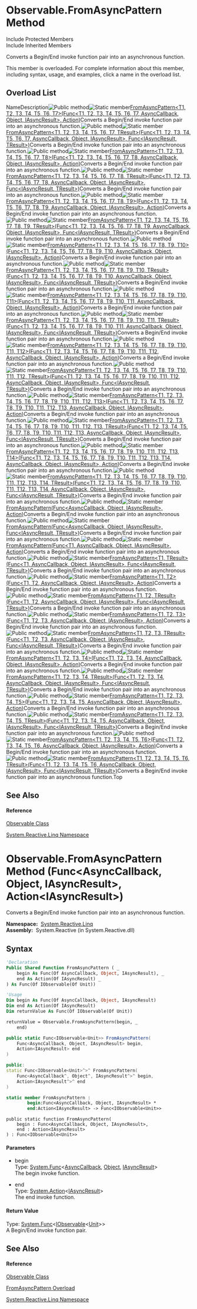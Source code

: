 # Observable.FromAsyncPattern Method

Include Protected Members  
Include Inherited Members

Converts a Begin/End invoke function pair into an asynchronous function.

This member is overloaded. For complete information about this member, including syntax, usage, and examples, click a name in the overload list.

## Overload List

NameDescription![Public method](images\Hh303103.pubmethod(en-us,VS.103).gif "Public method")![Static member](images\Hh244319.static(en-us,VS.103).gif "Static member")[FromAsyncPattern<T1, T2, T3, T4, T5, T6, T7>(Func<T1, T2, T3, T4, T5, T6, T7, AsyncCallback, Object, IAsyncResult>, Action<IAsyncResult>)](https://msdn.microsoft.com/en-us/library/m:system.reactive.linq.observable.fromasyncpattern%60%607(system.func%7b%60%600%2c%60%601%2c%60%602%2c%60%603%2c%60%604%2c%60%605%2c%60%606%2csystem.asynccallback%2csystem.object%2csystem.iasyncresult%7d%2csystem.action%7bsystem.iasyncresult%7d)(v=VS.103))Converts a Begin/End invoke function pair into an asynchronous function.![Public method](images\Hh303103.pubmethod(en-us,VS.103).gif "Public method")![Static member](images\Hh244319.static(en-us,VS.103).gif "Static member")[FromAsyncPattern<T1, T2, T3, T4, T5, T6, T7, TResult>(Func<T1, T2, T3, T4, T5, T6, T7, AsyncCallback, Object, IAsyncResult>, Func<IAsyncResult, TResult>)](https://msdn.microsoft.com/en-us/library/m:system.reactive.linq.observable.fromasyncpattern%60%608(system.func%7b%60%600%2c%60%601%2c%60%602%2c%60%603%2c%60%604%2c%60%605%2c%60%606%2csystem.asynccallback%2csystem.object%2csystem.iasyncresult%7d%2csystem.func%7bsystem.iasyncresult%2c%60%607%7d)(v=VS.103))Converts a Begin/End invoke function pair into an asynchronous function.![Public method](images\Hh303103.pubmethod(en-us,VS.103).gif "Public method")![Static member](images\Hh244319.static(en-us,VS.103).gif "Static member")[FromAsyncPattern<T1, T2, T3, T4, T5, T6, T7, T8>(Func<T1, T2, T3, T4, T5, T6, T7, T8, AsyncCallback, Object, IAsyncResult>, Action<IAsyncResult>)](https://msdn.microsoft.com/en-us/library/m:system.reactive.linq.observable.fromasyncpattern%60%608(system.func%7b%60%600%2c%60%601%2c%60%602%2c%60%603%2c%60%604%2c%60%605%2c%60%606%2c%60%607%2csystem.asynccallback%2csystem.object%2csystem.iasyncresult%7d%2csystem.action%7bsystem.iasyncresult%7d)(v=VS.103))Converts a Begin/End invoke function pair into an asynchronous function.![Public method](images\Hh303103.pubmethod(en-us,VS.103).gif "Public method")![Static member](images\Hh244319.static(en-us,VS.103).gif "Static member")[FromAsyncPattern<T1, T2, T3, T4, T5, T6, T7, T8, TResult>(Func<T1, T2, T3, T4, T5, T6, T7, T8, AsyncCallback, Object, IAsyncResult>, Func<IAsyncResult, TResult>)](https://msdn.microsoft.com/en-us/library/m:system.reactive.linq.observable.fromasyncpattern%60%609(system.func%7b%60%600%2c%60%601%2c%60%602%2c%60%603%2c%60%604%2c%60%605%2c%60%606%2c%60%607%2csystem.asynccallback%2csystem.object%2csystem.iasyncresult%7d%2csystem.func%7bsystem.iasyncresult%2c%60%608%7d)(v=VS.103))Converts a Begin/End invoke function pair into an asynchronous function.![Public method](images\Hh303103.pubmethod(en-us,VS.103).gif "Public method")![Static member](images\Hh244319.static(en-us,VS.103).gif "Static member")[FromAsyncPattern<T1, T2, T3, T4, T5, T6, T7, T8, T9>(Func<T1, T2, T3, T4, T5, T6, T7, T8, T9, AsyncCallback, Object, IAsyncResult>, Action<IAsyncResult>)](https://msdn.microsoft.com/en-us/library/m:system.reactive.linq.observable.fromasyncpattern%60%609(system.func%7b%60%600%2c%60%601%2c%60%602%2c%60%603%2c%60%604%2c%60%605%2c%60%606%2c%60%607%2c%60%608%2csystem.asynccallback%2csystem.object%2csystem.iasyncresult%7d%2csystem.action%7bsystem.iasyncresult%7d)(v=VS.103))Converts a Begin/End invoke function pair into an asynchronous function.![Public method](images\Hh303103.pubmethod(en-us,VS.103).gif "Public method")![Static member](images\Hh244319.static(en-us,VS.103).gif "Static member")[FromAsyncPattern<T1, T2, T3, T4, T5, T6, T7, T8, T9, TResult>(Func<T1, T2, T3, T4, T5, T6, T7, T8, T9, AsyncCallback, Object, IAsyncResult>, Func<IAsyncResult, TResult>)](https://msdn.microsoft.com/en-us/library/m:system.reactive.linq.observable.fromasyncpattern%60%6010(system.func%7b%60%600%2c%60%601%2c%60%602%2c%60%603%2c%60%604%2c%60%605%2c%60%606%2c%60%607%2c%60%608%2csystem.asynccallback%2csystem.object%2csystem.iasyncresult%7d%2csystem.func%7bsystem.iasyncresult%2c%60%609%7d)(v=VS.103))Converts a Begin/End invoke function pair into an asynchronous function.![Public method](images\Hh303103.pubmethod(en-us,VS.103).gif "Public method")![Static member](images\Hh244319.static(en-us,VS.103).gif "Static member")[FromAsyncPattern<T1, T2, T3, T4, T5, T6, T7, T8, T9, T10>(Func<T1, T2, T3, T4, T5, T6, T7, T8, T9, T10, AsyncCallback, Object, IAsyncResult>, Action<IAsyncResult>)](https://msdn.microsoft.com/en-us/library/m:system.reactive.linq.observable.fromasyncpattern%60%6010(system.func%7b%60%600%2c%60%601%2c%60%602%2c%60%603%2c%60%604%2c%60%605%2c%60%606%2c%60%607%2c%60%608%2c%60%609%2csystem.asynccallback%2csystem.object%2csystem.iasyncresult%7d%2csystem.action%7bsystem.iasyncresult%7d)(v=VS.103))Converts a Begin/End invoke function pair into an asynchronous function.![Public method](images\Hh303103.pubmethod(en-us,VS.103).gif "Public method")![Static member](images\Hh244319.static(en-us,VS.103).gif "Static member")[FromAsyncPattern<T1, T2, T3, T4, T5, T6, T7, T8, T9, T10, TResult>(Func<T1, T2, T3, T4, T5, T6, T7, T8, T9, T10, AsyncCallback, Object, IAsyncResult>, Func<IAsyncResult, TResult>)](https://msdn.microsoft.com/en-us/library/m:system.reactive.linq.observable.fromasyncpattern%60%6011(system.func%7b%60%600%2c%60%601%2c%60%602%2c%60%603%2c%60%604%2c%60%605%2c%60%606%2c%60%607%2c%60%608%2c%60%609%2csystem.asynccallback%2csystem.object%2csystem.iasyncresult%7d%2csystem.func%7bsystem.iasyncresult%2c%60%6010%7d)(v=VS.103))Converts a Begin/End invoke function pair into an asynchronous function.![Public method](images\Hh303103.pubmethod(en-us,VS.103).gif "Public method")![Static member](images\Hh244319.static(en-us,VS.103).gif "Static member")[FromAsyncPattern<T1, T2, T3, T4, T5, T6, T7, T8, T9, T10, T11>(Func<T1, T2, T3, T4, T5, T6, T7, T8, T9, T10, T11, AsyncCallback, Object, IAsyncResult>, Action<IAsyncResult>)](https://msdn.microsoft.com/en-us/library/m:system.reactive.linq.observable.fromasyncpattern%60%6011(system.func%7b%60%600%2c%60%601%2c%60%602%2c%60%603%2c%60%604%2c%60%605%2c%60%606%2c%60%607%2c%60%608%2c%60%609%2c%60%6010%2csystem.asynccallback%2csystem.object%2csystem.iasyncresult%7d%2csystem.action%7bsystem.iasyncresult%7d)(v=VS.103))Converts a Begin/End invoke function pair into an asynchronous function.![Public method](images\Hh303103.pubmethod(en-us,VS.103).gif "Public method")![Static member](images\Hh244319.static(en-us,VS.103).gif "Static member")[FromAsyncPattern<T1, T2, T3, T4, T5, T6, T7, T8, T9, T10, T11, TResult>(Func<T1, T2, T3, T4, T5, T6, T7, T8, T9, T10, T11, AsyncCallback, Object, IAsyncResult>, Func<IAsyncResult, TResult>)](https://msdn.microsoft.com/en-us/library/m:system.reactive.linq.observable.fromasyncpattern%60%6012(system.func%7b%60%600%2c%60%601%2c%60%602%2c%60%603%2c%60%604%2c%60%605%2c%60%606%2c%60%607%2c%60%608%2c%60%609%2c%60%6010%2csystem.asynccallback%2csystem.object%2csystem.iasyncresult%7d%2csystem.func%7bsystem.iasyncresult%2c%60%6011%7d)(v=VS.103))Converts a Begin/End invoke function pair into an asynchronous function.![Public method](images\Hh303103.pubmethod(en-us,VS.103).gif "Public method")![Static member](images\Hh244319.static(en-us,VS.103).gif "Static member")[FromAsyncPattern<T1, T2, T3, T4, T5, T6, T7, T8, T9, T10, T11, T12>(Func<T1, T2, T3, T4, T5, T6, T7, T8, T9, T10, T11, T12, AsyncCallback, Object, IAsyncResult>, Action<IAsyncResult>)](https://msdn.microsoft.com/en-us/library/m:system.reactive.linq.observable.fromasyncpattern%60%6012(system.func%7b%60%600%2c%60%601%2c%60%602%2c%60%603%2c%60%604%2c%60%605%2c%60%606%2c%60%607%2c%60%608%2c%60%609%2c%60%6010%2c%60%6011%2csystem.asynccallback%2csystem.object%2csystem.iasyncresult%7d%2csystem.action%7bsystem.iasyncresult%7d)(v=VS.103))Converts a Begin/End invoke function pair into an asynchronous function.![Public method](images\Hh303103.pubmethod(en-us,VS.103).gif "Public method")![Static member](images\Hh244319.static(en-us,VS.103).gif "Static member")[FromAsyncPattern<T1, T2, T3, T4, T5, T6, T7, T8, T9, T10, T11, T12, TResult>(Func<T1, T2, T3, T4, T5, T6, T7, T8, T9, T10, T11, T12, AsyncCallback, Object, IAsyncResult>, Func<IAsyncResult, TResult>)](https://msdn.microsoft.com/en-us/library/m:system.reactive.linq.observable.fromasyncpattern%60%6013(system.func%7b%60%600%2c%60%601%2c%60%602%2c%60%603%2c%60%604%2c%60%605%2c%60%606%2c%60%607%2c%60%608%2c%60%609%2c%60%6010%2c%60%6011%2csystem.asynccallback%2csystem.object%2csystem.iasyncresult%7d%2csystem.func%7bsystem.iasyncresult%2c%60%6012%7d)(v=VS.103))Converts a Begin/End invoke function pair into an asynchronous function.![Public method](images\Hh303103.pubmethod(en-us,VS.103).gif "Public method")![Static member](images\Hh244319.static(en-us,VS.103).gif "Static member")[FromAsyncPattern<T1, T2, T3, T4, T5, T6, T7, T8, T9, T10, T11, T12, T13>(Func<T1, T2, T3, T4, T5, T6, T7, T8, T9, T10, T11, T12, T13, AsyncCallback, Object, IAsyncResult>, Action<IAsyncResult>)](https://msdn.microsoft.com/en-us/library/m:system.reactive.linq.observable.fromasyncpattern%60%6013(system.func%7b%60%600%2c%60%601%2c%60%602%2c%60%603%2c%60%604%2c%60%605%2c%60%606%2c%60%607%2c%60%608%2c%60%609%2c%60%6010%2c%60%6011%2c%60%6012%2csystem.asynccallback%2csystem.object%2csystem.iasyncresult%7d%2csystem.action%7bsystem.iasyncresult%7d)(v=VS.103))Converts a Begin/End invoke function pair into an asynchronous function.![Public method](images\Hh303103.pubmethod(en-us,VS.103).gif "Public method")![Static member](images\Hh244319.static(en-us,VS.103).gif "Static member")[FromAsyncPattern<T1, T2, T3, T4, T5, T6, T7, T8, T9, T10, T11, T12, T13, TResult>(Func<T1, T2, T3, T4, T5, T6, T7, T8, T9, T10, T11, T12, T13, AsyncCallback, Object, IAsyncResult>, Func<IAsyncResult, TResult>)](https://msdn.microsoft.com/en-us/library/m:system.reactive.linq.observable.fromasyncpattern%60%6014(system.func%7b%60%600%2c%60%601%2c%60%602%2c%60%603%2c%60%604%2c%60%605%2c%60%606%2c%60%607%2c%60%608%2c%60%609%2c%60%6010%2c%60%6011%2c%60%6012%2csystem.asynccallback%2csystem.object%2csystem.iasyncresult%7d%2csystem.func%7bsystem.iasyncresult%2c%60%6013%7d)(v=VS.103))Converts a Begin/End invoke function pair into an asynchronous function.![Public method](images\Hh303103.pubmethod(en-us,VS.103).gif "Public method")![Static member](images\Hh244319.static(en-us,VS.103).gif "Static member")[FromAsyncPattern<T1, T2, T3, T4, T5, T6, T7, T8, T9, T10, T11, T12, T13, T14>(Func<T1, T2, T3, T4, T5, T6, T7, T8, T9, T10, T11, T12, T13, T14, AsyncCallback, Object, IAsyncResult>, Action<IAsyncResult>)](https://msdn.microsoft.com/en-us/library/m:system.reactive.linq.observable.fromasyncpattern%60%6014(system.func%7b%60%600%2c%60%601%2c%60%602%2c%60%603%2c%60%604%2c%60%605%2c%60%606%2c%60%607%2c%60%608%2c%60%609%2c%60%6010%2c%60%6011%2c%60%6012%2c%60%6013%2csystem.asynccallback%2csystem.object%2csystem.iasyncresult%7d%2csystem.action%7bsystem.iasyncresult%7d)(v=VS.103))Converts a Begin/End invoke function pair into an asynchronous function.![Public method](images\Hh303103.pubmethod(en-us,VS.103).gif "Public method")![Static member](images\Hh244319.static(en-us,VS.103).gif "Static member")[FromAsyncPattern<T1, T2, T3, T4, T5, T6, T7, T8, T9, T10, T11, T12, T13, T14, TResult>(Func<T1, T2, T3, T4, T5, T6, T7, T8, T9, T10, T11, T12, T13, T14, AsyncCallback, Object, IAsyncResult>, Func<IAsyncResult, TResult>)](https://msdn.microsoft.com/en-us/library/m:system.reactive.linq.observable.fromasyncpattern%60%6015(system.func%7b%60%600%2c%60%601%2c%60%602%2c%60%603%2c%60%604%2c%60%605%2c%60%606%2c%60%607%2c%60%608%2c%60%609%2c%60%6010%2c%60%6011%2c%60%6012%2c%60%6013%2csystem.asynccallback%2csystem.object%2csystem.iasyncresult%7d%2csystem.func%7bsystem.iasyncresult%2c%60%6014%7d)(v=VS.103))Converts a Begin/End invoke function pair into an asynchronous function.![Public method](images\Hh303103.pubmethod(en-us,VS.103).gif "Public method")![Static member](images\Hh244319.static(en-us,VS.103).gif "Static member")[FromAsyncPattern(Func<AsyncCallback, Object, IAsyncResult>, Action<IAsyncResult>)](https://msdn.microsoft.com/en-us/library/m:system.reactive.linq.observable.fromasyncpattern(system.func%7bsystem.asynccallback%2csystem.object%2csystem.iasyncresult%7d%2csystem.action%7bsystem.iasyncresult%7d)(v=VS.103))Converts a Begin/End invoke function pair into an asynchronous function.![Public method](images\Hh303103.pubmethod(en-us,VS.103).gif "Public method")![Static member](images\Hh244319.static(en-us,VS.103).gif "Static member")[FromAsyncPattern<TResult>(Func<AsyncCallback, Object, IAsyncResult>, Func<IAsyncResult, TResult>)](https://msdn.microsoft.com/en-us/library/m:system.reactive.linq.observable.fromasyncpattern%60%601(system.func%7bsystem.asynccallback%2csystem.object%2csystem.iasyncresult%7d%2csystem.func%7bsystem.iasyncresult%2c%60%600%7d)(v=VS.103))Converts a Begin/End invoke function pair into an asynchronous function.![Public method](images\Hh303103.pubmethod(en-us,VS.103).gif "Public method")![Static member](images\Hh244319.static(en-us,VS.103).gif "Static member")[FromAsyncPattern<T1>(Func<T1, AsyncCallback, Object, IAsyncResult>, Action<IAsyncResult>)](https://msdn.microsoft.com/en-us/library/m:system.reactive.linq.observable.fromasyncpattern%60%601(system.func%7b%60%600%2csystem.asynccallback%2csystem.object%2csystem.iasyncresult%7d%2csystem.action%7bsystem.iasyncresult%7d)(v=VS.103))Converts a Begin/End invoke function pair into an asynchronous function.![Public method](images\Hh303103.pubmethod(en-us,VS.103).gif "Public method")![Static member](images\Hh244319.static(en-us,VS.103).gif "Static member")[FromAsyncPattern<T1, TResult>(Func<T1, AsyncCallback, Object, IAsyncResult>, Func<IAsyncResult, TResult>)](https://msdn.microsoft.com/en-us/library/m:system.reactive.linq.observable.fromasyncpattern%60%602(system.func%7b%60%600%2csystem.asynccallback%2csystem.object%2csystem.iasyncresult%7d%2csystem.func%7bsystem.iasyncresult%2c%60%601%7d)(v=VS.103))Converts a Begin/End invoke function pair into an asynchronous function.![Public method](images\Hh303103.pubmethod(en-us,VS.103).gif "Public method")![Static member](images\Hh244319.static(en-us,VS.103).gif "Static member")[FromAsyncPattern<T1, T2>(Func<T1, T2, AsyncCallback, Object, IAsyncResult>, Action<IAsyncResult>)](https://msdn.microsoft.com/en-us/library/m:system.reactive.linq.observable.fromasyncpattern%60%602(system.func%7b%60%600%2c%60%601%2csystem.asynccallback%2csystem.object%2csystem.iasyncresult%7d%2csystem.action%7bsystem.iasyncresult%7d)(v=VS.103))Converts a Begin/End invoke function pair into an asynchronous function.![Public method](images\Hh303103.pubmethod(en-us,VS.103).gif "Public method")![Static member](images\Hh244319.static(en-us,VS.103).gif "Static member")[FromAsyncPattern<T1, T2, TResult>(Func<T1, T2, AsyncCallback, Object, IAsyncResult>, Func<IAsyncResult, TResult>)](https://msdn.microsoft.com/en-us/library/m:system.reactive.linq.observable.fromasyncpattern%60%603(system.func%7b%60%600%2c%60%601%2csystem.asynccallback%2csystem.object%2csystem.iasyncresult%7d%2csystem.func%7bsystem.iasyncresult%2c%60%602%7d)(v=VS.103))Converts a Begin/End invoke function pair into an asynchronous function.![Public method](images\Hh303103.pubmethod(en-us,VS.103).gif "Public method")![Static member](images\Hh244319.static(en-us,VS.103).gif "Static member")[FromAsyncPattern<T1, T2, T3>(Func<T1, T2, T3, AsyncCallback, Object, IAsyncResult>, Action<IAsyncResult>)](https://msdn.microsoft.com/en-us/library/m:system.reactive.linq.observable.fromasyncpattern%60%603(system.func%7b%60%600%2c%60%601%2c%60%602%2csystem.asynccallback%2csystem.object%2csystem.iasyncresult%7d%2csystem.action%7bsystem.iasyncresult%7d)(v=VS.103))Converts a Begin/End invoke function pair into an asynchronous function.![Public method](images\Hh303103.pubmethod(en-us,VS.103).gif "Public method")![Static member](images\Hh244319.static(en-us,VS.103).gif "Static member")[FromAsyncPattern<T1, T2, T3, TResult>(Func<T1, T2, T3, AsyncCallback, Object, IAsyncResult>, Func<IAsyncResult, TResult>)](https://msdn.microsoft.com/en-us/library/m:system.reactive.linq.observable.fromasyncpattern%60%604(system.func%7b%60%600%2c%60%601%2c%60%602%2csystem.asynccallback%2csystem.object%2csystem.iasyncresult%7d%2csystem.func%7bsystem.iasyncresult%2c%60%603%7d)(v=VS.103))Converts a Begin/End invoke function pair into an asynchronous function.![Public method](images\Hh303103.pubmethod(en-us,VS.103).gif "Public method")![Static member](images\Hh244319.static(en-us,VS.103).gif "Static member")[FromAsyncPattern<T1, T2, T3, T4>(Func<T1, T2, T3, T4, AsyncCallback, Object, IAsyncResult>, Action<IAsyncResult>)](https://msdn.microsoft.com/en-us/library/m:system.reactive.linq.observable.fromasyncpattern%60%604(system.func%7b%60%600%2c%60%601%2c%60%602%2c%60%603%2csystem.asynccallback%2csystem.object%2csystem.iasyncresult%7d%2csystem.action%7bsystem.iasyncresult%7d)(v=VS.103))Converts a Begin/End invoke function pair into an asynchronous function.![Public method](images\Hh303103.pubmethod(en-us,VS.103).gif "Public method")![Static member](images\Hh244319.static(en-us,VS.103).gif "Static member")[FromAsyncPattern<T1, T2, T3, T4, TResult>(Func<T1, T2, T3, T4, AsyncCallback, Object, IAsyncResult>, Func<IAsyncResult, TResult>)](https://msdn.microsoft.com/en-us/library/m:system.reactive.linq.observable.fromasyncpattern%60%605(system.func%7b%60%600%2c%60%601%2c%60%602%2c%60%603%2csystem.asynccallback%2csystem.object%2csystem.iasyncresult%7d%2csystem.func%7bsystem.iasyncresult%2c%60%604%7d)(v=VS.103))Converts a Begin/End invoke function pair into an asynchronous function.![Public method](images\Hh303103.pubmethod(en-us,VS.103).gif "Public method")![Static member](images\Hh244319.static(en-us,VS.103).gif "Static member")[FromAsyncPattern<T1, T2, T3, T4, T5>(Func<T1, T2, T3, T4, T5, AsyncCallback, Object, IAsyncResult>, Action<IAsyncResult>)](https://msdn.microsoft.com/en-us/library/m:system.reactive.linq.observable.fromasyncpattern%60%605(system.func%7b%60%600%2c%60%601%2c%60%602%2c%60%603%2c%60%604%2csystem.asynccallback%2csystem.object%2csystem.iasyncresult%7d%2csystem.action%7bsystem.iasyncresult%7d)(v=VS.103))Converts a Begin/End invoke function pair into an asynchronous function.![Public method](images\Hh303103.pubmethod(en-us,VS.103).gif "Public method")![Static member](images\Hh244319.static(en-us,VS.103).gif "Static member")[FromAsyncPattern<T1, T2, T3, T4, T5, TResult>(Func<T1, T2, T3, T4, T5, AsyncCallback, Object, IAsyncResult>, Func<IAsyncResult, TResult>)](https://msdn.microsoft.com/en-us/library/m:system.reactive.linq.observable.fromasyncpattern%60%606(system.func%7b%60%600%2c%60%601%2c%60%602%2c%60%603%2c%60%604%2csystem.asynccallback%2csystem.object%2csystem.iasyncresult%7d%2csystem.func%7bsystem.iasyncresult%2c%60%605%7d)(v=VS.103))Converts a Begin/End invoke function pair into an asynchronous function.![Public method](images\Hh303103.pubmethod(en-us,VS.103).gif "Public method")![Static member](images\Hh244319.static(en-us,VS.103).gif "Static member")[FromAsyncPattern<T1, T2, T3, T4, T5, T6>(Func<T1, T2, T3, T4, T5, T6, AsyncCallback, Object, IAsyncResult>, Action<IAsyncResult>)](https://msdn.microsoft.com/en-us/library/m:system.reactive.linq.observable.fromasyncpattern%60%606(system.func%7b%60%600%2c%60%601%2c%60%602%2c%60%603%2c%60%604%2c%60%605%2csystem.asynccallback%2csystem.object%2csystem.iasyncresult%7d%2csystem.action%7bsystem.iasyncresult%7d)(v=VS.103))Converts a Begin/End invoke function pair into an asynchronous function.![Public method](images\Hh303103.pubmethod(en-us,VS.103).gif "Public method")![Static member](images\Hh244319.static(en-us,VS.103).gif "Static member")[FromAsyncPattern<T1, T2, T3, T4, T5, T6, TResult>(Func<T1, T2, T3, T4, T5, T6, AsyncCallback, Object, IAsyncResult>, Func<IAsyncResult, TResult>)](https://msdn.microsoft.com/en-us/library/m:system.reactive.linq.observable.fromasyncpattern%60%607(system.func%7b%60%600%2c%60%601%2c%60%602%2c%60%603%2c%60%604%2c%60%605%2csystem.asynccallback%2csystem.object%2csystem.iasyncresult%7d%2csystem.func%7bsystem.iasyncresult%2c%60%606%7d)(v=VS.103))Converts a Begin/End invoke function pair into an asynchronous function.Top

## See Also

#### Reference

[Observable Class](Observable\Observable.md)

[System.Reactive.Linq Namespace](System.Reactive.Linq\System.Reactive.Linq.md)





# Observable.FromAsyncPattern Method (Func\<AsyncCallback, Object, IAsyncResult\>, Action\<IAsyncResult\>)

Converts a Begin/End invoke function pair into an asynchronous function.

**Namespace:**  [System.Reactive.Linq](System.Reactive.Linq\System.Reactive.Linq.md)  
**Assembly:**  System.Reactive (in System.Reactive.dll)

## Syntax

```vb
'Declaration
Public Shared Function FromAsyncPattern ( _
    begin As Func(Of AsyncCallback, Object, IAsyncResult), _
    end As Action(Of IAsyncResult) _
) As Func(Of IObservable(Of Unit))
```

```vb
'Usage
Dim begin As Func(Of AsyncCallback, Object, IAsyncResult)
Dim end As Action(Of IAsyncResult)
Dim returnValue As Func(Of IObservable(Of Unit))

returnValue = Observable.FromAsyncPattern(begin, _
    end)
```

```csharp
public static Func<IObservable<Unit>> FromAsyncPattern(
    Func<AsyncCallback, Object, IAsyncResult> begin,
    Action<IAsyncResult> end
)
```

```c++
public:
static Func<IObservable<Unit>^>^ FromAsyncPattern(
    Func<AsyncCallback^, Object^, IAsyncResult^>^ begin, 
    Action<IAsyncResult^>^ end
)
```

```fsharp
static member FromAsyncPattern : 
        begin:Func<AsyncCallback, Object, IAsyncResult> * 
        end:Action<IAsyncResult> -> Func<IObservable<Unit>> 
```

```jscript
public static function FromAsyncPattern(
    begin : Func<AsyncCallback, Object, IAsyncResult>, 
    end : Action<IAsyncResult>
) : Func<IObservable<Unit>>
```

#### Parameters

- begin  
  Type: [System.Func](https://msdn.microsoft.com/en-us/library/Bb534647)\<[AsyncCallback](https://msdn.microsoft.com/en-us/library/ckbe7yh5), [Object](https://msdn.microsoft.com/en-us/library/e5kfa45b), [IAsyncResult](https://msdn.microsoft.com/en-us/library/ft8a6455)\>  
  The begin invoke function.

- end  
  Type: [System.Action](https://msdn.microsoft.com/en-us/library/018hxwa8)\<[IAsyncResult](https://msdn.microsoft.com/en-us/library/ft8a6455)\>  
  The end invoke function.

#### Return Value

Type: [System.Func](https://msdn.microsoft.com/en-us/library/Bb534960)\<[IObservable](https://msdn.microsoft.com/en-us/library/Dd990377)\<[Unit](Unit\Unit.md)\>\>  
A Begin/End invoke function pair.

## See Also

#### Reference

[Observable Class](Observable\Observable.md)

[FromAsyncPattern Overload](FromAsyncPattern\Observable.FromAsyncPattern.md)

[System.Reactive.Linq Namespace](System.Reactive.Linq\System.Reactive.Linq.md)







